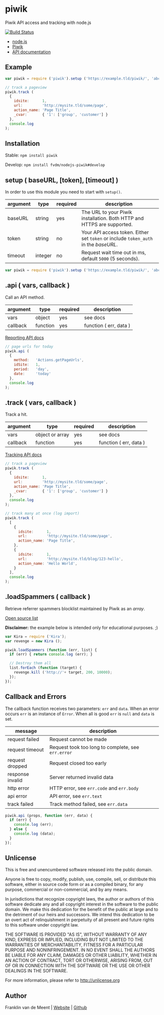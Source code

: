 piwik
=====

Piwik API access and tracking with node.js

[![Build Status](https://travis-ci.org/fvdm/nodejs-piwik.svg?branch=master)](https://travis-ci.org/fvdm/nodejs-piwik)

* [node.js](http://nodejs.org/)
* [Piwik](http://piwik.org/)
* [API documentation](http://developer.piwik.org/api-reference/reporting-api-introduction)


Example
-------

```js
var piwik = require ('piwik').setup ('https://example.tld/piwik/', 'abc123');

// track a pageview
piwik.track (
  {
    idsite:      1,
    url:         'http://mysite.tld/some/page',
    action_name: 'Page Title',
    _cvar:       { '1': ['group', 'customer'] }
  },
  console.log
);
```


Installation
------------

Stable: `npm install piwik`

Develop: `npm install fvdm/nodejs-piwik#develop`


setup ( baseURL, [token], [timeout] )
-----

In order to use this module you need to start with `setup()`.

argument | type    | required | description
-------- | ------- | -------- | -----------
baseURL  | string  | yes      | The URL to your Piwik installation. Both HTTP and HTTPS are supported.
token    | string  | no       | Your API access token. Either set `token` or include `token_auth` in the *baseURL*.
timeout  | integer | no       | Request wait time out in ms, default `5000` (5 seconds).

```js
var piwik = require ('piwik').setup ('https://example.tld/piwik/', 'abc123');
```


.api ( vars, callback )
----

Call an API method.


argument | type     | required | description
-------- | -------- | -------- | ----------------------
vars     | object   | yes      | see docs
callback | function | yes      | function ( err, data )


[Reporting API docs](http://developer.piwik.org/api-reference/reporting-api-introduction)


```js
// page urls for today
piwik.api (
  {
    method:   'Actions.getPageUrls',
    idSite:   1,
    period:   'day',
    date:     'today'
  },
  console.log
);
```


.track ( vars, callback )
------

Track a hit.


argument | type            | required | description
-------- | --------------- | -------- | ----------------------
vars     | object or array | yes      | see docs
callback | function        | yes      | function ( err, data )


[Tracking API docs](http://developer.piwik.org/api-reference/tracking-api)


```js
// track a pageview
piwik.track (
  {
    idsite:      1,
    url:         'http://mysite.tld/some/page',
    action_name: 'Page Title',
    _cvar:       { '1': ['group', 'customer'] }
  },
  console.log
);

// track many at once (log import)
piwik.track (
  [
    {
      idsite:      1,
      url:         'http://mysite.tld/some/page',
      action_name: 'Page Title',
    },
    {
      idsite:      1,
      url:         'http://mysite.tld/blog/123-hello',
      action_name: 'Hello World',
    }
  ],
  console.log
);
```


.loadSpammers ( callback )
-------------

Retrieve referrer spammers blocklist maintained by Piwik as an _array_.

[Open source list](https://github.com/piwik/referrer-spam-blacklist)

**Disclaimer:** the example below is intended only for educational purposes. ;)

```js
var Kira = require ('Kira');
var revenge = new Kira ();

piwik.loadSpammers (function (err, list) {
  if (err) { return console.log (err); }

  // Destroy them all
  list.forEach (function (target) {
    revenge.kill ('http://'+ target, 200, 10000);
  });
});
```


Callback and Errors
-------------------

The callback function receives two parameters: `err` and `data`.
When an error occurs `err` is an instance of `Error`.
When all is good `err` is `null` and `data` is set.


message          | description
---------------- | -----------------------------------------
request failed   | Request cannot be made
request timeout  | Request took too long to complete, see `err.error`
request dropped  | Request closed too early
response invalid | Server returned invalid data
http error       | HTTP error, see `err.code` and `err.body`
api error        | API error, see `err.text`
track failed     | Track method failed, see `err.data`


```js
piwik.api (props, function (err, data) {
  if (err) {
    console.log (err);
  } else {
    console.log (data);
  }
});
```


Unlicense
---------

This is free and unencumbered software released into the public domain.

Anyone is free to copy, modify, publish, use, compile, sell, or
distribute this software, either in source code form or as a compiled
binary, for any purpose, commercial or non-commercial, and by any
means.

In jurisdictions that recognize copyright laws, the author or authors
of this software dedicate any and all copyright interest in the
software to the public domain. We make this dedication for the benefit
of the public at large and to the detriment of our heirs and
successors. We intend this dedication to be an overt act of
relinquishment in perpetuity of all present and future rights to this
software under copyright law.

THE SOFTWARE IS PROVIDED "AS IS", WITHOUT WARRANTY OF ANY KIND,
EXPRESS OR IMPLIED, INCLUDING BUT NOT LIMITED TO THE WARRANTIES OF
MERCHANTABILITY, FITNESS FOR A PARTICULAR PURPOSE AND NONINFRINGEMENT.
IN NO EVENT SHALL THE AUTHORS BE LIABLE FOR ANY CLAIM, DAMAGES OR
OTHER LIABILITY, WHETHER IN AN ACTION OF CONTRACT, TORT OR OTHERWISE,
ARISING FROM, OUT OF OR IN CONNECTION WITH THE SOFTWARE OR THE USE OR
OTHER DEALINGS IN THE SOFTWARE.

For more information, please refer to <http://unlicense.org>


Author
------

Franklin van de Meent
| [Website](https://frankl.in)
| [Github](https://github.com/fvdm)

